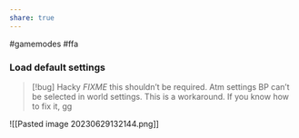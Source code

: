```yaml
---
share: true
---
```

#gamemodes #ffa


### Load default settings

> [!bug] Hacky
> _FIXME_ this shouldn’t be required. Atm settings BP can’t be selected in world settings. This is a workaround. If you know how to fix it, gg
> 
![[Pasted image 20230629132144.png]]


